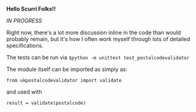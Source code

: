 **Hello Scurri Folks!!**

*IN PROGRESS*

Right now, there's a lot more discussion inline in the code than would probably remain, but it's how I often work myself through lots of detailed specifications.

The tests can be run via ```$python -m unittest test_postalcodevalidator```

The module itself can be imported as simply as:

```from ukpostalcodevalidator import validate```

and used with 

```result = validate(postalcode)```



